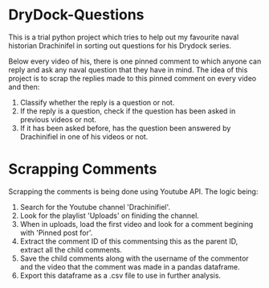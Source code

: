 # DryDock-Questions

This is a trial python project which tries to help out my favourite naval historian Drachinifel in sorting out questions for his Drydock series.  

Below every video of his, there is one pinned comment to which anyone can reply and ask any naval question that they have in mind. The idea of this project is to scrap the replies made to this pinned comment on every video and then:  
1. Classify whether the reply is a question or not.  
2. If the reply is a question, check if the question has been asked in previous videos or not.
3. If it has been asked before, has the question been answered by Drachinifiel in one of his videos or not.

# Scrapping Comments

Scrapping the comments is being done using Youtube API. The logic being:
1. Search for the Youtube channel 'Drachinifiel'.
2. Look for the playlist 'Uploads' on finiding the channel.
3. When in uploads, load the first video and look for a comment begining with 'Pinned post for'.
4. Extract the comment ID of this commentsing this as the parent ID, extract all the child comments. 
5. Save the child comments along with the username of the commentor and the video that the comment was made in a pandas dataframe.
6. Export this dataframe as a .csv file to use in further analysis.
